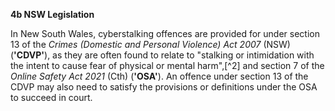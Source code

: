 
**4b NSW Legislation**

In New South Wales, cyberstalking offences are provided for under
section 13 of the *Crimes (Domestic and Personal Violence) Act* *2007*
(NSW) (**'CDVP'**), as they are often found to relate to "stalking or
intimidation with the intent to cause fear of physical or mental
harm",[^2] and section 7 of the *Online Safety Act 2021* (Cth)
(**'OSA'**). An offence under section 13 of the CDVP may also need to
satisfy the provisions or definitions under the OSA to succeed in court.

